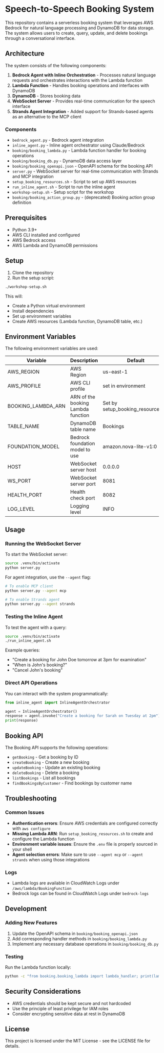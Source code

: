# Speech-to-Speech Booking System

This repository contains a serverless booking system that leverages AWS Bedrock for natural language processing and DynamoDB for data storage. The system allows users to create, query, update, and delete bookings through a conversational interface.

## Architecture

The system consists of the following components:

1. **Bedrock Agent with Inline Orchestration** - Processes natural language requests and orchestrates interactions with the Lambda function
2. **Lambda Function** - Handles booking operations and interfaces with DynamoDB
3. **DynamoDB** - Stores booking data
4. **WebSocket Server** - Provides real-time communication for the speech interface
5. **Strands Agent Integration** - Added support for Strands-based agents as an alternative to the MCP client

### Components

- `bedrock_agent.py` - Bedrock agent integration
- `inline_agent.py` - Inline agent orchestrator using Claude/Bedrock
- `booking/booking_lambda.py` - Lambda function handler for booking operations
- `booking/booking_db.py` - DynamoDB data access layer
- `booking/booking_openapi.json` - OpenAPI schema for the booking API
- `server.py` - WebSocket server for real-time communication with Strands and MCP integration
- `setup_booking_resources.sh` - Script to set up AWS resources
- `run_inline_agent.sh` - Script to run the inline agent
- `workshop-setup.sh` - Setup script for the workshop
- `booking/booking_action_group.py` - (deprecated) Booking action group definition

## Prerequisites

- Python 3.9+
- AWS CLI installed and configured
- AWS Bedrock access
- AWS Lambda and DynamoDB permissions

## Setup

1. Clone the repository
2. Run the setup script:

```bash
./workshop-setup.sh
```

This will:
- Create a Python virtual environment
- Install dependencies
- Set up environment variables
- Create AWS resources (Lambda function, DynamoDB table, etc.)

## Environment Variables

The following environment variables are used:

| Variable | Description | Default |
|----------|-------------|---------|
| AWS_REGION | AWS Region | us-east-1 |
| AWS_PROFILE | AWS CLI profile | set in environment |
| BOOKING_LAMBDA_ARN | ARN of the booking Lambda function | Set by setup_booking_resources.sh |
| TABLE_NAME | DynamoDB table name | Bookings |
| FOUNDATION_MODEL | Bedrock foundation model to use | amazon.nova-lite-v1:0 |
| HOST | WebSocket server host | 0.0.0.0 |
| WS_PORT | WebSocket server port | 8081 |
| HEALTH_PORT | Health check port | 8082 |
| LOG_LEVEL | Logging level | INFO |

## Usage

### Running the WebSocket Server

To start the WebSocket server:

```bash
source .venv/bin/activate
python server.py
```

For agent integration, use the `--agent` flag:
```bash
# To enable MCP client
python server.py --agent mcp

# To enable Strands agent
python server.py --agent strands
```

### Testing the Inline Agent

To test the agent with a query:

```bash
source .venv/bin/activate
./run_inline_agent.sh
```

Example queries:
- "Create a booking for John Doe tomorrow at 3pm for examination"
- "When is John's booking?"
- "Cancel John's booking"

### Direct API Operations

You can interact with the system programmatically:

```python
from inline_agent import InlineAgentOrchestrator

agent = InlineAgentOrchestrator()
response = agent.invoke("Create a booking for Sarah on Tuesday at 2pm")
print(response)
```

## Booking API

The Booking API supports the following operations:

- `getBooking` - Get a booking by ID
- `createBooking` - Create a new booking
- `updateBooking` - Update an existing booking
- `deleteBooking` - Delete a booking
- `listBookings` - List all bookings
- `findBookingsByCustomer` - Find bookings by customer name

## Troubleshooting

### Common Issues

- **Authentication errors**: Ensure AWS credentials are configured correctly with `aws configure`
- **Missing Lambda ARN**: Run `setup_booking_resources.sh` to create and configure the Lambda function
- **Environment variable issues**: Ensure the `.env` file is properly sourced in your shell
- **Agent selection errors**: Make sure to use `--agent mcp` or `--agent strands` when using those integrations

### Logs

- Lambda logs are available in CloudWatch Logs under `/aws/lambda/BookingFunction`
- Bedrock logs can be found in CloudWatch Logs under `bedrock-logs`

## Development

### Adding New Features

1. Update the OpenAPI schema in `booking/booking_openapi.json`
2. Add corresponding handler methods in `booking/booking_lambda.py`
3. Implement any necessary database operations in `booking/booking_db.py`

### Testing

Run the Lambda function locally:

```bash
python -c "from booking.booking_lambda import lambda_handler; print(lambda_handler({'apiPath': '/listBookings'}, {}))"
```

## Security Considerations

- AWS credentials should be kept secure and not hardcoded
- Use the principle of least privilege for IAM roles
- Consider encrypting sensitive data at rest in DynamoDB

## License

This project is licensed under the MIT License - see the LICENSE file for details. 